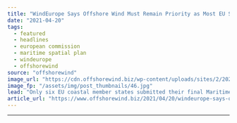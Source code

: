 ```yaml
---
title: "WindEurope Says Offshore Wind Must Remain Priority as Most EU States Failed to Meet MSP Deadline"
date: "2021-04-20"
tags: 
  - featured
  - headlines
  - european commission
  - maritime spatial plan
  - windeurope
  - offshorewind
source: "offshorewind"
image_url: "https://cdn.offshorewind.biz/wp-content/uploads/sites/2/2021/04/20094503/Orsted_illustration4.jpg"
image_fp: "/assets/img/post_thumbnails/46.jpg"
lead: "Only six EU coastal member states submitted their final Maritime Spatial Plans (MSPs) by"
article_url: "https://www.offshorewind.biz/2021/04/20/windeurope-says-offshore-wind-must-remain-priority-as-most-eu-states-failed-to-meet-msp-deadline/"
---
```


---
